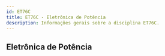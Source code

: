 ```yaml
---
id: ET76C
title: ET76C - Eletrônica de Potência
description: Informações gerais sobre a disciplina ET76C.
---
```


## Eletrônica de Potência
